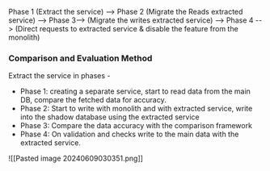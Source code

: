 
Phase 1 (Extract the service) --> 
	Phase 2 (Migrate the Reads extracted service) --> 
		Phase 3--> (Migrate the writes extracted service) -->
			Phase 4 --> (Direct requests to extracted service & disable the feature from the monolith)  
### Comparison and Evaluation Method

Extract the service in phases -
- Phase 1: creating a separate service, start to read data from the main DB, compare the fetched data for accuracy.
- Phase 2: Start to write with monolith and with extracted service, write into the shadow database using the extracted service
- Phase 3: Compare the data accuracy with the comparison framework
- Phase 4: On validation and checks write to the main data with the extracted service.

![[Pasted image 20240609030351.png]]

